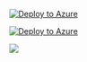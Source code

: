[![Deploy to Azure](http://azuredeploy.net/deploybutton.png)](https://azuredeploy.net/)


[![Deploy to Azure](http://azuredeploy.net/deploybutton.svg)](https://deploy.azure.com/?repository=https://github.com/DutchAzureMeetup/BigDataIngestion1/tree/feature/AzureButton/src/AzureInfrastructure?ptmpl=https://raw.githubusercontent.com/DutchAzureMeetup/BigDataIngestion1/feature/AzureButton/src/AzureInfrastructure/azuredeploy.parameters.json)


<a target="_blank" id="deploy-to-azure"  href="https://portal.azure.com/#create/Microsoft.Template/uri/https%3A%2F%2Fraw.githubusercontent.com%2FDutchAzureMeetup%2FBigDataIngestion1%2Ffeature%2FAzureButton%2Fsrc%2FAzureInfrastructure%2Fazuredeploy.json"><img src="http://azuredeploy.net/deploybutton.png"/></a>
